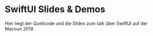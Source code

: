 # SwiftUI Slides & Demos
Hier liegt der Quellcode und die Slides zum talk über SwiftUI auf der Macoun 2019.